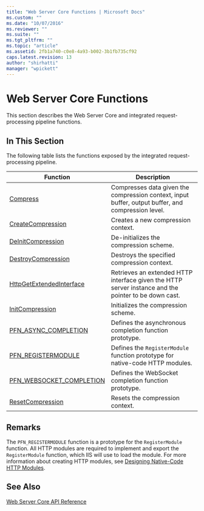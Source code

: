 ```yaml
---
title: "Web Server Core Functions | Microsoft Docs"
ms.custom: ""
ms.date: "10/07/2016"
ms.reviewer: ""
ms.suite: ""
ms.tgt_pltfrm: ""
ms.topic: "article"
ms.assetid: 2fb1a740-c0e8-4a93-b002-3b1fb735cf92
caps.latest.revision: 13
author: "shirhatti"
manager: "wpickett"
---
```

# Web Server Core Functions
This section describes the Web Server Core and integrated request-processing pipeline functions.  
  
## In This Section  
 The following table lists the functions exposed by the integrated request-processing pipeline.  
  
|Function|Description|  
|--------------|-----------------|  
|[Compress](../../web-development-reference\native-code-api-reference/compress-function.md)|Compresses data given the compression context, input buffer, output buffer, and compression level.|  
|[CreateCompression](../../web-development-reference\native-code-api-reference/createcompression-function.md)|Creates a new compression context.|  
|[DeInitCompression](../../web-development-reference\native-code-api-reference/deinitcompression-function.md)|De-initializes the compression scheme.|  
|[DestroyCompression](../../web-development-reference\native-code-api-reference/destroycompression-function.md)|Destroys the specified compression context.|  
|[HttpGetExtendedInterface](../../web-development-reference\native-code-api-reference/httpgetextendedinterface-function.md)|Retrieves an extended HTTP interface given the HTTP server instance and the pointer to be down cast.|  
|[InitCompression](../../web-development-reference\native-code-api-reference/initcompression-function.md)|Initializes the compression scheme.|  
|[PFN_ASYNC_COMPLETION](../../web-development-reference\native-code-api-reference/pfn-async-completion-function.md)|Defines the asynchronous completion function prototype.|  
|[PFN_REGISTERMODULE](../../web-development-reference\native-code-api-reference/pfn-registermodule-function.md)|Defines the `RegisterModule` function prototype for native-code HTTP modules.|  
|[PFN_WEBSOCKET_COMPLETION](../../web-development-reference\native-code-api-reference/pfn-websocket-completion-funtion.md)|Defines the WebSocket completion function prototype.|  
|[ResetCompression](../../web-development-reference\native-code-api-reference/resetcompression-function.md)|Resets the compression context.|  
  
## Remarks  
 The `PFN_REGISTERMODULE` function is a prototype for the `RegisterModule` function. All HTTP modules are required to implement and export the `RegisterModule` function, which IIS will use to load the module. For more information about creating HTTP modules, see [Designing Native-Code HTTP Modules](../../web-development-reference\native-code-development-overview\designing-native-code-http-modules.md).  
  
## See Also  
 [Web Server Core API Reference](../../web-development-reference\native-code-api-reference/web-server-core-api-reference.md)